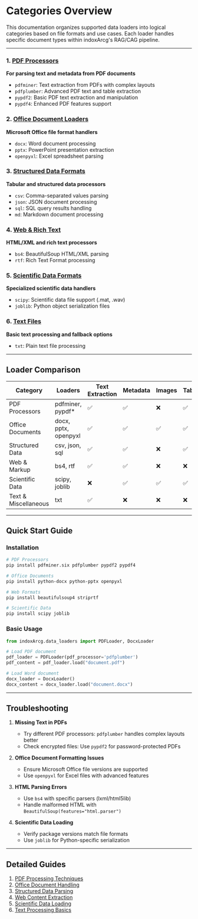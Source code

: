 # Categories Overview

This documentation organizes supported data loaders into logical categories based on file formats and use cases. Each loader handles specific document types within indoxArcg's RAG/CAG pipeline.

---

### 1. [PDF Processors](PDF-Loaders.md)

**For parsing text and metadata from PDF documents**

- `pdfminer`: Text extraction from PDFs with complex layouts
- `pdfplumber`: Advanced PDF text and table extraction
- `pypdf2`: Basic PDF text extraction and manipulation
- `pypdf4`: Enhanced PDF features support

### 2. [Office Document Loaders](Office-Loaders.md)

**Microsoft Office file format handlers**

- `docx`: Word document processing
- `pptx`: PowerPoint presentation extraction
- `openpyxl`: Excel spreadsheet parsing

### 3. [Structured Data Formats](Structured-Data-Loaders.md)

**Tabular and structured data processors**

- `csv`: Comma-separated values parsing
- `json`: JSON document processing
- `sql`: SQL query results handling
- `md`: Markdown document processing

### 4. [Web & Rich Text](Web-Loaders.md)

**HTML/XML and rich text processors**

- `bs4`: BeautifulSoup HTML/XML parsing
- `rtf`: Rich Text Format processing

### 5. [Scientific Data Formats](Scientific-Loaders.md)

**Specialized scientific data handlers**

- `scipy`: Scientific data file support (.mat, .wav)
- `joblib`: Python object serialization files

### 6. [Text Files](Text-Loaders.md)

**Basic text processing and fallback options**

- `txt`: Plain text file processing

---

## Loader Comparison

| Category             | Loaders              | Text Extraction | Metadata | Images | Tables | Installation Complexity |
| -------------------- | -------------------- | --------------- | -------- | ------ | ------ | ----------------------- |
| PDF Processors       | pdfminer, pypdf\*    | ✅              | ✅       | ❌     | ✅     | Medium                  |
| Office Documents     | docx, pptx, openpyxl | ✅              | ✅       | ✅     | ✅     | Low                     |
| Structured Data      | csv, json, sql       | ✅              | ✅       | ❌     | ✅     | Low                     |
| Web & Markup         | bs4, rtf             | ✅              | ✅       | ❌     | ❌     | Medium                  |
| Scientific Data      | scipy, joblib        | ❌              | ✅       | ✅     | ✅     | High                    |
| Text & Miscellaneous | txt                  | ✅              | ❌       | ❌     | ❌     | None                    |

---

## Quick Start Guide

### Installation

```bash
# PDF Processors
pip install pdfminer.six pdfplumber pypdf2 pypdf4

# Office Documents
pip install python-docx python-pptx openpyxl

# Web Formats
pip install beautifulsoup4 striprtf

# Scientific Data
pip install scipy joblib
```

### Basic Usage

```python
from indoxArcg.data_loaders import PDFLoader, DocxLoader

# Load PDF document
pdf_loader = PDFLoader(pdf_processor='pdfplumber')
pdf_content = pdf_loader.load("document.pdf")

# Load Word document
docx_loader = DocxLoader()
docx_content = docx_loader.load("document.docx")
```

---

## Troubleshooting

1. **Missing Text in PDFs**

   - Try different PDF processors: `pdfplumber` handles complex layouts better
   - Check encrypted files: Use `pypdf2` for password-protected PDFs

2. **Office Document Formatting Issues**

   - Ensure Microsoft Office file versions are supported
   - Use `openpyxl` for Excel files with advanced features

3. **HTML Parsing Errors**

   - Use `bs4` with specific parsers (lxml/html5lib)
   - Handle malformed HTML with `BeautifulSoup(features="html.parser")`

4. **Scientific Data Loading**
   - Verify package versions match file formats
   - Use `joblib` for Python-specific serialization

---

## Detailed Guides

1. [PDF Processing Techniques](PDF-Loaders.md)
2. [Office Document Handling](Office-Loaders.md)
3. [Structured Data Parsing](Structured-Data-Loaders.md)
4. [Web Content Extraction](Web-Loaders.md)
5. [Scientific Data Loading](Scientific-Loaders.md)
6. [Text Processing Basics](Text-Loaders.md)
